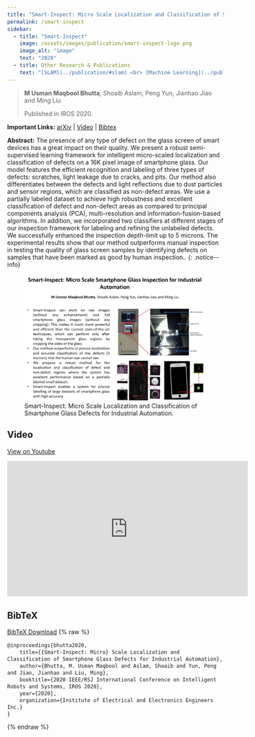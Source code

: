 ```yaml
---
title: "Smart-Inspect: Micro Scale Localization and Classification of Smartphone Glass Defects for Industrial Automation"
permalink: /smart-inspect
sidebar:
  - title: "Smart-Inspect"
    image: /assets/images/publication/smart-inspect-logo.png
    image_alt: "image"
    text: "2020" 
  - title: Other Research & Publications
    text: "[SLAM](../publication/#slam) <br> [Machine Learning](../publication/#machine-learning) <br> [Automonous Driving](../publication/#automonous-driving)"
---
```



> **M Usman Maqbool Bhutta**, Shoaib Aslam, Peng Yun, Jianhao Jiao and Ming Liu
> 
> Published in IROS 2020.

**Important Links:** [arXiv](https://arxiv.org/abs/2010.00741) \| [Video](#video) \|  [Bibtex](#bibtex)

**Abstract:**  The presence of any type of defect on the glass screen of smart devices has a great impact on their quality. We present a robust semi-supervised learning framework for intelligent micro-scaled localization and classification of defects on a 16K pixel image of smartphone glass. Our model features the efficient recognition and labeling of three types of defects: scratches, light leakage due to cracks, and pits. Our method also differentiates between the defects and light reflections due to dust particles and sensor regions, which are classified as non-defect areas. We use a partially labeled dataset to achieve high robustness and excellent classification of defect and non-defect areas as compared to principal components analysis (PCA), multi-resolution and information-fusion-based algorithms. In addition, we incorporated two classifiers at different stages of our inspection framework for labeling and refining the unlabeled defects. We successfully enhanced the inspection depth-limit up to 5 microns. The experimental results show that our method outperforms manual inspection in testing the quality of glass screen samples by identifying defects on samples that have been marked as good by human inspection..
{: .notice--info}


<figure>
    <a href="/assets/images/publication/smart-inspect.jpg"><img src="/assets/images/publication/smart-inspect.jpg"></a>
    <figcaption>Smart-Inspect: Micro Scale Localization and Classification of Smartphone Glass Defects for Industrial Automation.</figcaption>
</figure>

## Video 
[View on Youtube](https://www.youtube.com/watch?v=lYuSfzzmRS0) 
<iframe width="560" height="315" src="https://www.youtube.com/embed/lYuSfzzmRS0 " frameborder="0" allow="autoplay; encrypted-media" allowfullscreen></iframe>

## BibTeX
[BibTeX Download](/assets/bibtex/smart-inspect.bib)
{% raw %}
```
@inproceedings{bhutta2020,
	title={{Smart-Inspect: Micro} Scale Localization and Classification of Smartphone Glass Defects for Industrial Automation},
	author={Bhutta, M. Usman Maqbool and Aslam, Shoaib and Yun, Peng and Jiao, Jianhao and Liu, Ming},
	booktitle={2020 IEEE/RSJ International Conference on Intelligent Robots and Systems, IROS 2020},
	year={2020},
	organization={Institute of Electrical and Electronics Engineers Inc.}
}
```
{% endraw %}